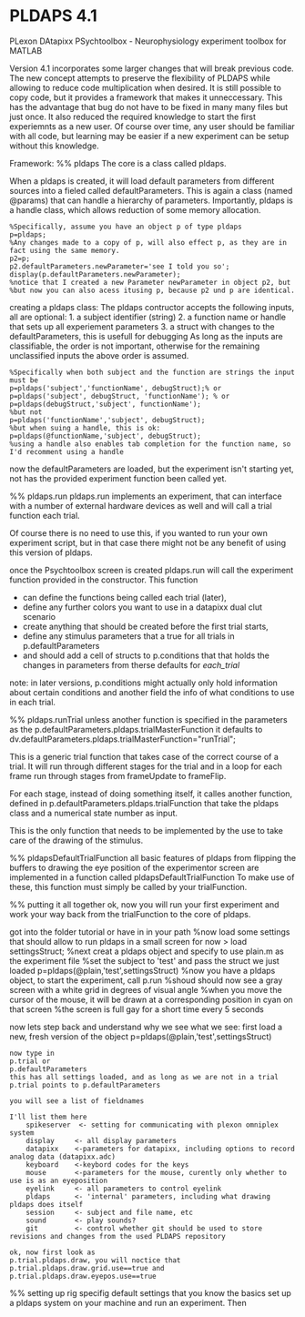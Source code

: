 PLDAPS 4.1
==========

PLexon DAtapixx PSychtoolbox - Neurophysiology experiment toolbox for MATLAB

Version 4.1 incorporates some larger changes that will break previous code. 
The new concept attempts to preserve the flexibility of PLDAPS while allowing 
to reduce code multiplication when desired. 
It is still possible to copy code, but it provides a framework that makes it unneccessary. 
This has the advantage that bug do not have to be fixed in many many files but just once.
It also reduced the required knowledge to start the first experiemnts as a new user.
Of course over time, any user should be familiar with all code, but learning may be easier if
a new experiment can be setup without this knowledge.

Framework:
%% pldaps
The core is a class called pldaps.

When a pldaps is created, it will load default parameters from different sources 
into a fieled called defaultParameters. This is again a class (named @params) 
that can handle a hierarchy of parameters.
Importantly, pldaps is a handle class, which allows reduction of some memory allocation.

    %Specifically, assume you have an object p of type pldaps
    p=pldaps;
    %Any changes made to a copy of p, will also effect p, as they are in fact using the same memory.
    p2=p;
    p2.defaultParameters.newParameter='see I told you so';
    display(p.defaultParameters.newParameter);
    %notice that I created a new Parameter newParameter in object p2, but 
    %but now you can also acess itusing p, because p2 und p are identical.

creating a pldaps class:
The pldaps contructor accepts the following inputs, all are optional:
    1. a subject identifier (string)
    2. a function name or handle that sets up all experiement parameters
    3. a struct with changes to the defaultParameters, this is usefull for debugging
As long as the inputs are classifiable, the order is not important, otherwise 
for the remaining unclassified inputs the above order is assumed.

    %Specifically when both subject and the function are strings the input must be
    p=pldaps('subject','functionName', debugStruct);% or
    p=pldaps('subject', debugStruct, 'functionName'); % or
    p=pldaps(debugStruct,'subject', functionName');
    %but not
    p=pldaps('functionName','subject', debugStruct);
    %but when suing a handle, this is ok:
    p=pldaps(@functionName,'subject', debugStruct);
    %using a handle also enables tab completion for the function name, so I'd recomment using a handle

now the defaultParameters are loaded, but the experiment isn't starting yet, not has
the provided experiment function been called yet.

%% pldaps.run
pldaps.run implements an experiment, that can interface with a number of external 
hardware devices as well and will call a trial function each trial.

Of course there is no need to use this, if you wanted to run your own experiment script,
but in that case there might not be any benefit of using this version of pldaps.

once the Psychtoolbox screen is created
pldaps.run will call the experiment function provided in the constructor.
This function 
- can define the functions being called each trial (later), 
- define any further colors you want to use in a datapixx dual clut scenario
- create anything that should be created before the first trial starts, 
- define any stimulus parameters that a true for all trials in p.defaultParameters
- and should add a cell of structs to p.conditions that that holds the changes in parameters from therse defaults for _each_trial_

note: in later versions, p.conditions might actually only hold information about certain conditions and another field the info of what conditions to use in each trial.

%% pldaps.runTrial
unless another function is specified in the parameters as the 
p.defaultParameters.pldaps.trialMasterFunction
it defaults to dv.defaultParameters.pldaps.trialMasterFunction="runTrial";

This is a generic trial function that takes case of the correct course of a trial.
It will run through different stages for the trial and in a loop for each frame
run through stages from frameUpdate to frameFlip.

For each stage, instead of doing something itself, it calles another function, defined in
p.defaultParameters.pldaps.trialFunction that take the pldaps class and a numerical state number as input.

This is the only function that needs to be implemented by the use to take care of the drawing of the stimulus.

%% pldapsDefaultTrialFunction
all basic features of pldaps from flipping the buffers to drawing the eye position of the experimentor screen are
implemented in a function called pldapsDefaultTrialFunction
To make use of these, this function must simply be called by your trialFunction.


%% putting it all together
ok, now you will run your first experiment and work your way back from the trialFunction
to the core of pldaps.

got into the folder tutorial or have in in your path
    %now load some settings that should allow to run pldaps in a small screen for now
    > load settingsStruct;
    %next creat a pldaps object and specify to use plain.m as the experiment file
    %set the subject to 'test'  and pass the struct we just loaded
    p=pldaps(@plain,'test',settingsStruct)
    %now you have a pldaps object, to start the experiment, call
    p.run
    %shoud should now see a gray screen with a white grid in degrees of visual angle
    %when you move the cursor of the mouse, it will be drawn at a corresponding position in cyan on that screen
    %the screen is full gay for a short time every 5 seconds
    
now lets step back and understand why we see what we see:
first load a new, fresh version of the object
    p=pldaps(@plain,'test',settingsStruct)

    now type in
    p.trial or
    p.defaultParameters
    this has all settings loaded, and as long as we are not in a trial p.trial points to p.defaultParameters
    
    you will see a list of fieldnames
    
    I'll list them here
        spikeserver  <- setting for communicating with plexon omniplex system
        display     <- all display parameters
        datapixx    <-parameters for datapixx, including options to record analog data (datapixx.adc)
        keyboard    <-keybord codes for the keys
        mouse       <-parameters for the mouse, curently only whether to use is as an eyeposition
        eyelink     <- all parameters to control eyelink
        pldaps      <- 'internal' parameters, including what drawing pldaps does itself
        session     <- subject and file name, etc
        sound       <- play sounds?
        git         <- control whether git should be used to store revisions and changes from the used PLDAPS repository

    ok, now first look as
    p.trial.pldaps.draw, you will noctice that
    p.trial.pldaps.draw.grid.use==true and
    p.trial.pldaps.draw.eyepos.use==true

    





%% setting up rig specifig default settings
that you know the basics set up a pldaps system on your machine and run an experiment. 
Then 



